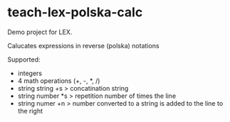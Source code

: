 teach-lex-polska-calc
=====================

Demo project for LEX.

Calucates expressions in reverse (polska) notations

Supported:
* integers
* 4 math operations (+, -, *, /)
* string string +s > concatination string
* string number *s > repetition number of times the line
* string numer +n > number converted to a string is added to the line to the right

